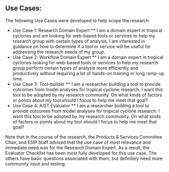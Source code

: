 ## Use Cases:  
The following Use Cases were developed to help scope the research:
*	Use Case 1:  Research Domain Expert
**	I am a domain expert in tropical cyclones and am looking for web-based tools or services to help my research group with certain types of analysis. I am interested in guidance on how to determine if a tool or service will be useful for addressing the research needs of my group.
*	Use Case 2:  Workflow Domain Expert
**	I am a domain expert in tropical cyclones looking for web-based tools or services to help my research group perform certain types of analysis more efficiently and productively without requiring a lot of hands-on training or long ramp-up time. 
*	Use Case 3:  Tool-builder
**	I am a researcher building a tool to provide outcomes from model analyses for tropical cyclone research. I want this tool to be adopted by my research community.  On what kinds of factors or points about my tool should I focus to help me meet that goal?
*	Use Case 4:  AIST Evaluator
**	I am a researcher building a tool to provide outcomes from model analyses for tropical cyclone research. I want this tool to be adopted by my research community.  On what kinds of factors or points about my tool should I focus to help me meet that goal?  

Note that in the course of the research, the Products & Services Committee Chair, and ESIP Staff advised that the use case of most relevance and immediate need was for the Research Domain Expert.  As a result, the Evaluator Checklist has been most fully developed for this use case.  The others have basic questions associated with them, but definitely need more community input and testing.
